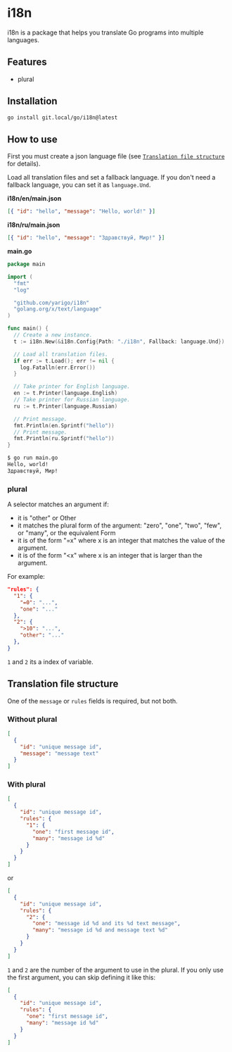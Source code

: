 # i18n

i18n is a package that helps you translate Go programs into multiple languages.

## Features

- plural

## Installation

```sh
go install git.local/go/i18n@latest
```

## How to use

First you must create a json language file (see [`Translation file structure`](#translation-file-structure) for details).

Load all translation files and set a fallback language. If you don't need a fallback language, you can set it as `language.Und`.

**i18n/en/main.json**

```json
[{ "id": "hello", "message": "Hello, world!" }]
```

**i18n/ru/main.json**

```json
[{ "id": "hello", "message": "Здравствуй, Мир!" }]
```

**main.go**

```go
package main

import (
  "fmt"
  "log"

  "github.com/yarigo/i18n"
  "golang.org/x/text/language"
)

func main() {
  // Create a new instance.
  t := i18n.New(&i18n.Config{Path: "./i18n", Fallback: language.Und})

  // Load all translation files.
  if err := t.Load(); err != nil {
    log.Fatalln(err.Error())
  }

  // Take printer for English language.
  en := t.Printer(language.English)
  // Take printer for Russian language.
  ru := t.Printer(language.Russian)

  // Print message.
  fmt.Println(en.Sprintf("hello"))
  // Print message.
  fmt.Println(ru.Sprintf("hello"))
}
```

```sh
$ go run main.go
Hello, world!
Здравствуй, Мир!
```

### plural

A selector matches an argument if:

- it is "other" or Other
- it matches the plural form of the argument: "zero", "one", "two", "few",
  or "many", or the equivalent Form
- it is of the form "=x" where x is an integer that matches the value of
  the argument.
- it is of the form "<x" where x is an integer that is larger than the
  argument.

For example:

```json
"rules": {
  "1": {
    "=0": "...",
    "one": "..."
  },
  "2": {
    ">10": "...",
    "other": "..."
  },
}
```

`1` and `2` its a index of variable.

## Translation file structure

One of the `message` or `rules` fields is required, but not both.

### Without plural

```json
[
  {
    "id": "unique message id",
    "message": "message text"
  }
]
```

### With plural

```json
[
  {
    "id": "unique message id",
    "rules": {
      "1": {
        "one": "first message id",
        "many": "message id %d"
      }
    }
  }
]
```

or

```json
[
  {
    "id": "unique message id",
    "rules": {
      "2": {
        "one": "message id %d and its %d text message",
        "many": "message id %d and message text %d"
      }
    }
  }
]
```

`1` and `2` are the number of the argument to use in the plural. If you only use the first argument, you can skip defining it like this:

```json
[
  {
    "id": "unique message id",
    "rules": {
      "one": "first message id",
      "many": "message id %d"
    }
  }
]
```
